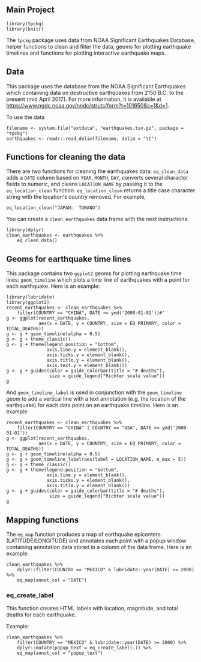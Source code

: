 ## Main Project


```{r setup}
library(tpckg)
library(knitr)
```

The `tpckg` package uses data from NOAA Significant Earthquakes Database, helper functions to clean and filter the data, geoms for plotting earthquake timelines and functions for plotting interactive earthquake maps.

## Data

This package uses the database from the NOAA Significant Earthquakes which containing data on destructive earthquakes from 2150 B.C. to the present (mid April 2017). For more information, it is available at https://www.ngdc.noaa.gov/nndc/struts/form?t=101650&s=1&d=1. 

To use the data

```{r, message=FALSE}
filename <- system.file("extdata", "earthquakes.tsv.gz", package = "tpckg")
earthquakes <- readr::read_delim(filename, delim = "\t")
```


## Functions for cleaning the data

There are two functions for cleaning the earthquakes data: `eq_clean_data` adds a `DATE` column based on `YEAR`, `MONTH`, `DAY`, converts several character fields to numeric, and cleans `LOCATION_NAME` by passing it to the `eq_location_clean` function. `eq_location_clean` returns a title case character string with the location's country removed. For example,

```{r}
eq_location_clean("JAPAN:  TUWANO")
```

You can create a `clean_earthquakes` data frame with the next instructions:

```{r, message=FALSE}
library(dplyr)
clean_earthquakes <- earthquakes %>%
    eq_clean_data()
```

## Geoms for earthquake time lines

This package contains two `ggplot2` geoms for plotting earthquake time lines: `geom_timeline` which plots a time line of earthquakes with a point for each earthquake. Here is an example:

```{r, fig.show="hold", fig.width=7, message=FALSE}
library(lubridate)
library(ggplot2)
recent_earthquakes <- clean_earthquakes %>%
    filter(COUNTRY == "CHINA", DATE >= ymd('2000-01-01'))#'
g <- ggplot(recent_earthquakes,
            aes(x = DATE, y = COUNTRY, size = EQ_PRIMARY, color = TOTAL_DEATHS))
g <- g + geom_timeline(alpha = 0.5)
g <- g + theme_classic()
g <- g + theme(legend.position = "bottom",
               axis.line.y = element_blank(),
               axis.ticks.y = element_blank(),
               axis.title.y = element_blank(),
               axis.text.y = element_blank())
g <- g + guides(color = guide_colorbar(title = "# deaths"),
                size = guide_legend("Richter scale value"))
g
```

And `geom_timeline_label` is used in conjunction with the `geom_timeline` geom to add a vertical line with a text annotation (e.g. the location of the earthquake) for each data point on an earthquake timeline. Here is an example:

```{r, fig.width=7, fig.height=7}
recent_earthquakes <- clean_earthquakes %>%
    filter(COUNTRY == "CHINA" | COUNTRY == "USA", DATE >= ymd('2000-01-01'))
g <- ggplot(recent_earthquakes,
            aes(x = DATE, y = COUNTRY, size = EQ_PRIMARY, color = TOTAL_DEATHS))
g <- g + geom_timeline(alpha = 0.5)
g <- g + geom_timeline_label(aes(label = LOCATION_NAME, n_max = 5))
g <- g + theme_classic()
g <- g + theme(legend.position = "bottom",
               axis.line.y = element_blank(),
               axis.ticks.y = element_blank(),
               axis.title.y = element_blank())
g <- g + guides(color = guide_colorbar(title = "# deaths"),
                size = guide_legend("Richter scale value"))
g
```

## Mapping functions

The `eq_map` function produces a map of earthquake epicenters (LATITUDE/LONGITUDE) and annotates each point with a popup window containing annotation data stored in a column of the data frame. Here is an example:

```{r, fig.width=7, fig.height=7}
clean_earthquakes %>%
    dplyr::filter(COUNTRY == "MEXICO" & lubridate::year(DATE) >= 2000) %>%
    eq_map(annot_col = "DATE")
```

### eq_create_label

This function creates HTML labels with location, magnitude, and total deaths for each earthquake.

Example:

```{r, fig.width=7, fig.height=7}
clean_earthquakes %>%
    filter(COUNTRY == "MEXICO" & lubridate::year(DATE) >= 2000) %>%
    dplyr::mutate(popup_text = eq_create_label(.)) %>%
    eq_map(annot_col = "popup_text")
```

